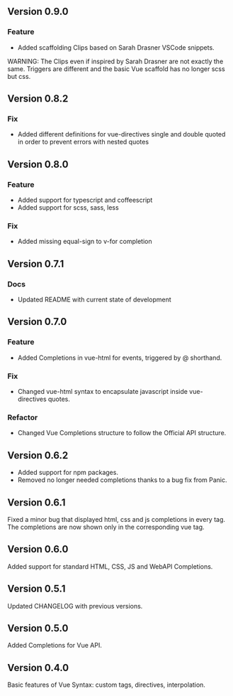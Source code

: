 ## Version 0.9.0

### Feature

-   Added scaffolding Clips based on Sarah Drasner VSCode snippets.

WARNING: The Clips even if inspired by Sarah Drasner are not exactly the same. Triggers are different and the basic Vue scaffold has no longer scss but css.

## Version 0.8.2

### Fix

-   Added different definitions for vue-directives single and double quoted in order to prevent errors with nested quotes

## Version 0.8.0

### Feature

-   Added support for typescript and coffeescript
-   Added support for scss, sass, less

### Fix

-   Added missing equal-sign to v-for completion

## Version 0.7.1

### Docs

-   Updated README with current state of development

## Version 0.7.0

### Feature

-   Added Completions in vue-html for events, triggered by @ shorthand.

### Fix

-   Changed vue-html syntax to encapsulate javascript inside vue-directives quotes.

### Refactor

-   Changed Vue Completions structure to follow the Official API structure.

## Version 0.6.2

-   Added support for npm packages.
-   Removed no longer needed completions thanks to a bug fix from Panic.

## Version 0.6.1

Fixed a minor bug that displayed html, css and js completions in every tag. The completions are now shown only in the corresponding vue tag.

## Version 0.6.0

Added support for standard HTML, CSS, JS and WebAPI Completions.

## Version 0.5.1

Updated CHANGELOG with previous versions.

## Version 0.5.0

Added Completions for Vue API.

## Version 0.4.0

Basic features of Vue Syntax: custom tags, directives, interpolation.
